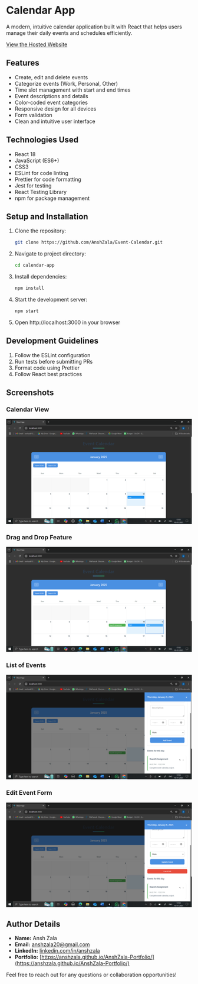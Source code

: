 # Calendar App

A modern, intuitive calendar application built with React that helps users manage their daily events and schedules efficiently.

[View the Hosted Website](https://event-calendar-ten.vercel.app/)

## Features

- Create, edit and delete events
- Categorize events (Work, Personal, Other)
- Time slot management with start and end times
- Event descriptions and details
- Color-coded event categories
- Responsive design for all devices
- Form validation
- Clean and intuitive user interface

## Technologies Used

- React 18
- JavaScript (ES6+)
- CSS3
- ESLint for code linting
- Prettier for code formatting
- Jest for testing
- React Testing Library
- npm for package management

## Setup and Installation

1. Clone the repository:
   ```bash
   git clone https://github.com/AnshZala/Event-Calendar.git
   ```
2. Navigate to project directory:
   ```bash
   cd calendar-app
   ```
3. Install dependencies:
   ```bash
   npm install
   ```
4. Start the development server:
   ```bash
   npm start
   ```
5. Open http://localhost:3000 in your browser

## Development Guidelines

1. Follow the ESLint configuration
2. Run tests before submitting PRs
3. Format code using Prettier
4. Follow React best practices

## Screenshots

### Calendar View
![Calendar View](./public/screenshots/Screenshot1.png)

### Drag and Drop Feature
![Drag and Drop](./public/screenshots/Screenshot2.png)

### List of Events
![Event List](./public/screenshots/Screenshot3.png)

### Edit Event Form
![Edit Event](./public/screenshots/Screenshot4.png)

## Author Details

- **Name:** Ansh Zala
- **Email:** anshzala20@gmail.com
- **LinkedIn:** [linkedin.com/in/anshzala](https://www.linkedin.com/in/anshzala)
- **Portfolio:** [https://anshzala.github.io/AnshZala-Portfolio/](https://anshzala.github.io/AnshZala-Portfolio/)

Feel free to reach out for any questions or collaboration opportunities!
